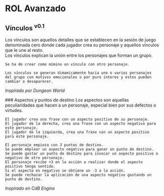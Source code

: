 # ROL Avanzado
## Vínculos <sup>v0.1</sup>

Los vínculos son aquellos detalles que se establecen en la sesión de juego denominada cero donde cada jugador crea su personaje y aquellos vínculos que le une al resto.  
Los vínculos explican la unión entre los personajes que forman un grupo.

```
Se ha de crear como mímino un vínculo con otro personaje.

Los vínculos se generan dimamicamente hacia uno o varios personajes del grupo con motivos emocionales o por puro interes y estos pueden cambiar o desaparecer.
```

*Inspirado por Dungeon World*

### Aspectos y puntos de destino
Los aspectos son aquellas peculiaridades que hacen a un personaje, especial bien por sus defectos o virtudes.

```
El jugador crea una frase con un aspecto positivo de su personaje.  
El jugador de la derecha, crea una frase con un aspecto negativo para este personaje.  
El jugador de la izquierda, crea una frase con un aspecto positivo para este personaje.  

El personaje empieza con 3 puntos de destino.
Se puede emplear un aspecto negativo para ganar un punto de destino.
Se puede gastar un punto de destino para invocar un aspecto positivo o negativo de otro personaje.  
El personaje recibe +3 en la acción a realizar donde el aspecto positivo tenga sentido.
Si el aspecto es negativo se obtiene un -3 a la acción.
Se puede rechazar la aplicación de una aspecto negativo gastando un punto de destino.
```

*Inspirado en CdB Engine*
